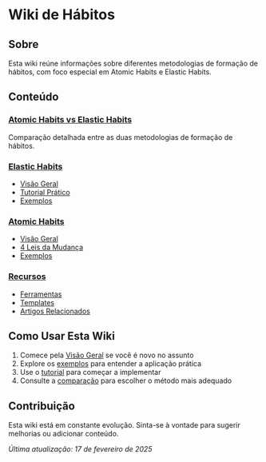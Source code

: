 # Wiki de Hábitos

## Sobre
Esta wiki reúne informações sobre diferentes metodologias de formação de hábitos, com foco especial em Atomic Habits e Elastic Habits.

## Conteúdo

### [Atomic Habits vs Elastic Habits](/comparacao/atomic-vs-elastic-habits)
Comparação detalhada entre as duas metodologias de formação de hábitos.

### [Elastic Habits](/elastic-habits)
- [Visão Geral](/elastic-habits/visao-geral)
- [Tutorial Prático](/elastic-habits/tutorial)
- [Exemplos](/elastic-habits/exemplos)

### [Atomic Habits](/atomic-habits)
- [Visão Geral](/atomic-habits/visao-geral)
- [4 Leis da Mudança](/atomic-habits/4-leis)
- [Exemplos](/atomic-habits/exemplos)

### [Recursos](/recursos)
- [Ferramentas](/recursos/ferramentas)
- [Templates](/recursos/templates)
- [Artigos Relacionados](/recursos/artigos)

## Como Usar Esta Wiki
1. Comece pela [Visão Geral](/elastic-habits/visao-geral) se você é novo no assunto
2. Explore os [exemplos](/elastic-habits/exemplos) para entender a aplicação prática
3. Use o [tutorial](/elastic-habits/tutorial) para começar a implementar
4. Consulte a [comparação](/comparacao/atomic-vs-elastic-habits) para escolher o método mais adequado

## Contribuição
Esta wiki está em constante evolução. Sinta-se à vontade para sugerir melhorias ou adicionar conteúdo.

*Última atualização: 17 de fevereiro de 2025* 